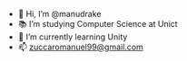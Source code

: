 - 👋 Hi, I’m @manudrake
- 📚 I’m studying Computer Science at Unict
- 🌱 I’m currently learning Unity
- 📫 zuccaromanuel99@gmail.com

<!---
manudrake/manudrake is a ✨ special ✨ repository because its `README.md` (this file) appears on your GitHub profile.
You can click the Preview link to take a look at your changes.
--->
